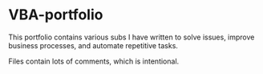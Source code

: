 # VBA-portfolio
This portfolio contains various subs I have written to solve issues, improve business processes, and automate repetitive tasks.

Files contain lots of comments, which is intentional.
